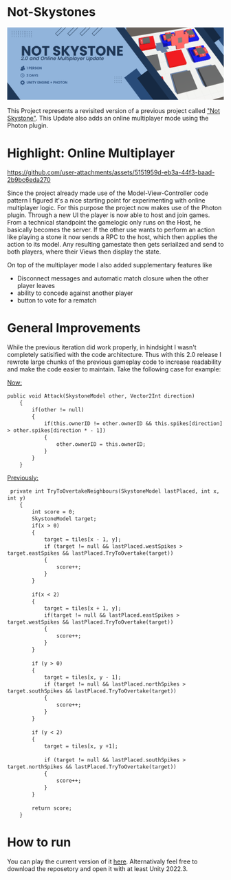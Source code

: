 # Not-Skystones
<p align="center">
    <img src="readme/Banner.PNG" alt="Not Skystone Banner"><br>
</p>

This Project represents a revisited version of a previous project called ["Not Skystone"](https://github.com/BasKrueger/Not-Skystone). This Update also adds an online multiplayer mode using the Photon plugin.

# Highlight: Online Multiplayer


https://github.com/user-attachments/assets/5151959d-eb3a-44f3-baad-2b9bc6eda270


Since the project already made use of the Model-View-Controller code pattern I figured it's a nice starting point for experimenting with online multiplayer logic. For this purpose the project now makes use of the Photon plugin. 
Through a new UI the player is now able to host and join games. From a technical standpoint the gamelogic only runs on the Host, he basically becomes the server. If the other use wants to perform an action like playing a stone it now sends a RPC to the host, which then applies the action to its model. 
Any resulting gamestate then gets seriailzed and send to both players, where their Views then display the state.

On top of the multiplayer mode I also added supplementary features like
- Disconnect messages and automatic match closure when the other player leaves
- ability to concede against another player
- button to vote for a rematch

# General Improvements
While the previous iteration did work properly, in hindsight I wasn't completely satisified with the code architecture. Thus with this 2.0 release I rewrote large chunks of the previous gameplay code to increase readability and make the code easier to maintain. Take the following case for example:

[Now:](https://github.com/BasKrueger/Not-Skystone-2.0/blob/main/Not%20Skystone/Assets/Scripts/Models/SkystoneModel.cs)
```
public void Attack(SkystoneModel other, Vector2Int direction)
	{
		if(other != null)
		{
			if(this.ownerID != other.ownerID && this.spikes[direction] > other.spikes[direction * - 1])
			{
				other.ownerID = this.ownerID;
			}
		}
	}
```
[Previously:](https://github.com/BasKrueger/Not-Skystone/blob/main/Not%20Skystone/Assets/Scripts/Models/BoardModel.cs)
```
 private int TryToOvertakeNeighbours(SkystoneModel lastPlaced, int x, int y)
    {
        int score = 0;
        SkystoneModel target;
        if(x > 0)
        {
            target = tiles[x - 1, y];
            if (target != null && lastPlaced.westSpikes > target.eastSpikes && lastPlaced.TryToOvertake(target))
            {
                score++;
            }
        }

        if(x < 2)
        {
            target = tiles[x + 1, y];
            if(target != null && lastPlaced.eastSpikes > target.westSpikes && lastPlaced.TryToOvertake(target))
            {
                score++;
            }
        }

        if (y > 0)
        {
            target = tiles[x, y - 1];
            if (target != null && lastPlaced.northSpikes > target.southSpikes && lastPlaced.TryToOvertake(target))
            {
                score++;
            }
        }

        if (y < 2)
        {
            target = tiles[x, y +1];

            if (target != null && lastPlaced.southSpikes > target.northSpikes && lastPlaced.TryToOvertake(target))
            {
                score++;
            }
        }

        return score;
    }
```

# How to run
You can play the current version of it [here](https://suchti0352.itch.io/not-skystones). Alternativaly feel free to download the reposetory and open it with at least Unity 2022.3.
